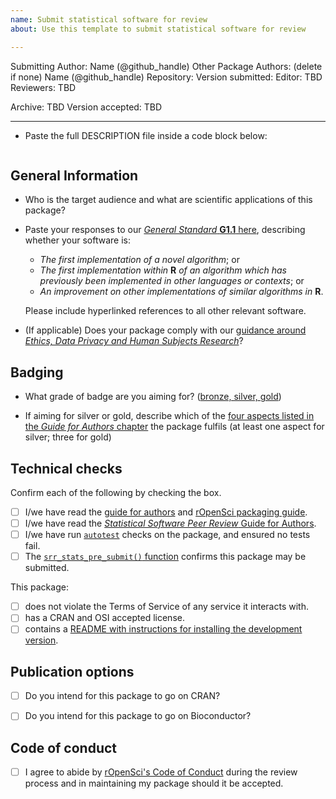 ```yaml
---
name: Submit statistical software for review
about: Use this template to submit statistical software for review

---
```



Submitting Author: Name (@github_handle)
Other Package Authors: (delete if none) Name (@github_handle)
Repository:  <!--repourl--><!--end-repourl-->
Version submitted:
Editor: <!--editor--> TBD <!--end-editor-->
Reviewers: <!--reviewers-list--> TBD <!--end-reviewers-list-->
<!--due-dates-list--><!--end-due-dates-list-->
Archive: TBD
Version accepted: TBD

---



-   Paste the full DESCRIPTION file inside a code block below:

```

```


## General Information


-   Who is the target audience and what are scientific applications of this package?

-   Paste your responses to our [*General Standard* **G1.1** here](https://ropenscilabs.github.io/statistical-software-review-book/standards.html#general-standards), describing whether your software is:

    - *The first implementation of a novel algorithm*; or
    - *The first implementation within* **R** *of an algorithm which has previously been implemented in other languages or contexts*; or
    - *An improvement on other implementations of similar algorithms in* **R**.

    Please include hyperlinked references to all other relevant software.

-   (If applicable) Does your package comply with our [guidance around *Ethics, Data Privacy and Human Subjects Research*](https://devguide.ropensci.org/policies.html#ethics-data-privacy-and-human-subjects-research)?

## Badging

-    What grade of badge are you aiming for? ([bronze, silver, gold](https://ropenscilabs.github.io/statistical-software-review-book/pkgdev.html#pkgdev-badges))

-    If aiming for silver or gold, describe which of the [four aspects listed in the *Guide for Authors* chapter](https://ropenscilabs.github.io/statistical-software-review-book/pkgdev.html#pkgdev-silver) the package fulfils (at least one aspect for silver; three for gold)


## Technical checks

Confirm each of the following by checking the box.

- [ ] I/we have read the [guide for authors](https://devguide.ropensci.org/guide-for-authors.html) and [rOpenSci packaging guide](https://devguide.ropensci.org/building.html).
- [ ] I/we have read the [*Statistical Software Peer Review* Guide for Authors](https://ropenscilabs.github.io/statistical-software-review-book/pkgdev.html).
- [ ] I/we have run [`autotest`](https://github.com/ropenscilabs/autotest) checks on the package, and ensured no tests fail.
- [ ] The [`srr_stats_pre_submit()` function](https://ropenscilabs.github.io/srr/reference/srr_stats_pre_submit.html) confirms this package may be submitted.

This package:

- [ ] does not violate the Terms of Service of any service it interacts with.
- [ ] has a CRAN and OSI accepted license.
- [ ] contains a [README with instructions for installing the development version](https://ropensci.github.io/dev_guide/building.html#readme).

## Publication options

- [ ] Do you intend for this package to go on CRAN?
- [ ] Do you intend for this package to go on Bioconductor?


## Code of conduct

- [ ] I agree to abide by [rOpenSci's Code of Conduct](https://ropensci.github.io/dev_guide/policies.html#code-of-conduct) during the review process and in maintaining my package should it be accepted.
